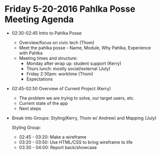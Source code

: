 # Friday 5-20-2016 Pahlka Posse Meeting Agenda


* 02:30-02:45 Intro to Pahlka Posse
  *  Overview/focus on civic tech (Thom)
  *  Meet the pahlka posse - Name, Module, Why Pahlka, Experience with Pahlka
  *  Meeting times and structure: 
      *  Monday after wrap up: student support (Kerry)
      *  Thurs lunch:  mostly social/external (July)
      *  Friday 2:30pm: worktime (Thom)
      *  Expectations
  
* 02:45-02:50 Overview of Current Project (Kerry)
  *  The problem we are trying to solve, our target users, etc.
  *  Current state of the app
  *  Next steps
  
* Break into Groups:  Styling(Kerry, Thom w/ Andrew)  and Mapping (July)

  Styling Group:  
  
  * 02:45 - 03:20: Make a wireframe
  * 03:20 - 03:50: Use HTML/CSS to bring wireframe to life
  * 03:30 - 04:00: Report back/showcase 
